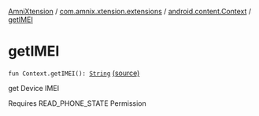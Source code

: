 [AmniXtension](../../index.md) / [com.amnix.xtension.extensions](../index.md) / [android.content.Context](index.md) / [getIMEI](./get-i-m-e-i.md)

# getIMEI

`fun Context.getIMEI(): `[`String`](https://kotlinlang.org/api/latest/jvm/stdlib/kotlin/-string/index.html) [(source)](https://github.com/AmniX/AmniXTension/tree/master/AmniXtension/src/main/java/com/amnix/xtension/extensions/ContextExtension.kt#L483)

get Device IMEI

Requires READ_PHONE_STATE Permission

